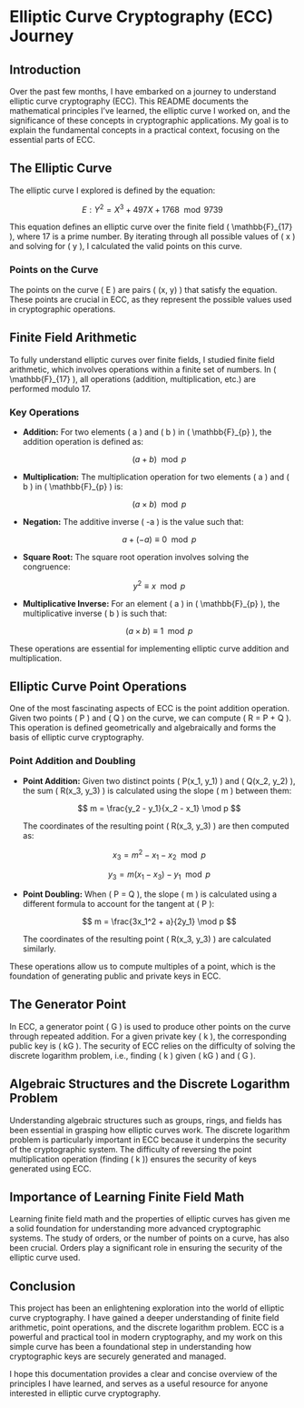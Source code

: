 # Elliptic Curve Cryptography (ECC) Journey

## Introduction

Over the past few months, I have embarked on a journey to understand elliptic curve cryptography (ECC). This README documents the mathematical principles I’ve learned, the elliptic curve I worked on, and the significance of these concepts in cryptographic applications. My goal is to explain the fundamental concepts in a practical context, focusing on the essential parts of ECC.

## The Elliptic Curve

The elliptic curve I explored is defined by the equation:

$$
E: Y^2 = X^3 + 497X + 1768 \mod 9739
$$

This equation defines an elliptic curve over the finite field \( \mathbb{F}_{17} \), where 17 is a prime number. By iterating through all possible values of \( x \) and solving for \( y \), I calculated the valid points on this curve.

### Points on the Curve

The points on the curve \( E \) are pairs \( (x, y) \) that satisfy the equation. These points are crucial in ECC, as they represent the possible values used in cryptographic operations.

## Finite Field Arithmetic

To fully understand elliptic curves over finite fields, I studied finite field arithmetic, which involves operations within a finite set of numbers. In \( \mathbb{F}_{17} \), all operations (addition, multiplication, etc.) are performed modulo 17.

### Key Operations

- **Addition:** For two elements \( a \) and \( b \) in \( \mathbb{F}_{p} \), the addition operation is defined as:

  $$
  (a + b) \mod p
  $$

- **Multiplication:** The multiplication operation for two elements \( a \) and \( b \) in \( \mathbb{F}_{p} \) is:

  $$
  (a \times b) \mod p
  $$

- **Negation:** The additive inverse \( -a \) is the value such that:

  $$
  a + (-a) \equiv 0 \mod p
  $$

- **Square Root:** The square root operation involves solving the congruence:

  $$
  y^2 \equiv x \mod p
  $$

- **Multiplicative Inverse:** For an element \( a \) in \( \mathbb{F}_{p} \), the multiplicative inverse \( b \) is such that:

  $$
  (a \times b) \equiv 1 \mod p
  $$

These operations are essential for implementing elliptic curve addition and multiplication.

## Elliptic Curve Point Operations

One of the most fascinating aspects of ECC is the point addition operation. Given two points \( P \) and \( Q \) on the curve, we can compute \( R = P + Q \). This operation is defined geometrically and algebraically and forms the basis of elliptic curve cryptography.

### Point Addition and Doubling

- **Point Addition:** Given two distinct points \( P(x_1, y_1) \) and \( Q(x_2, y_2) \), the sum \( R(x_3, y_3) \) is calculated using the slope \( m \) between them:

  $$
  m = \frac{y_2 - y_1}{x_2 - x_1} \mod p
  $$

  The coordinates of the resulting point \( R(x_3, y_3) \) are then computed as:

  $$
  x_3 = m^2 - x_1 - x_2 \mod p
  $$

  $$
  y_3 = m(x_1 - x_3) - y_1 \mod p
  $$

- **Point Doubling:** When \( P = Q \), the slope \( m \) is calculated using a different formula to account for the tangent at \( P \):

  $$
  m = \frac{3x_1^2 + a}{2y_1} \mod p
  $$

  The coordinates of the resulting point \( R(x_3, y_3) \) are calculated similarly.

These operations allow us to compute multiples of a point, which is the foundation of generating public and private keys in ECC.

## The Generator Point

In ECC, a generator point \( G \) is used to produce other points on the curve through repeated addition. For a given private key \( k \), the corresponding public key is \( kG \). The security of ECC relies on the difficulty of solving the discrete logarithm problem, i.e., finding \( k \) given \( kG \) and \( G \).

## Algebraic Structures and the Discrete Logarithm Problem

Understanding algebraic structures such as groups, rings, and fields has been essential in grasping how elliptic curves work. The discrete logarithm problem is particularly important in ECC because it underpins the security of the cryptographic system. The difficulty of reversing the point multiplication operation (finding \( k \)) ensures the security of keys generated using ECC.

## Importance of Learning Finite Field Math

Learning finite field math and the properties of elliptic curves has given me a solid foundation for understanding more advanced cryptographic systems. The study of orders, or the number of points on a curve, has also been crucial. Orders play a significant role in ensuring the security of the elliptic curve used.

## Conclusion

This project has been an enlightening exploration into the world of elliptic curve cryptography. I have gained a deeper understanding of finite field arithmetic, point operations, and the discrete logarithm problem. ECC is a powerful and practical tool in modern cryptography, and my work on this simple curve has been a foundational step in understanding how cryptographic keys are securely generated and managed.

I hope this documentation provides a clear and concise overview of the principles I have learned, and serves as a useful resource for anyone interested in elliptic curve cryptography.
